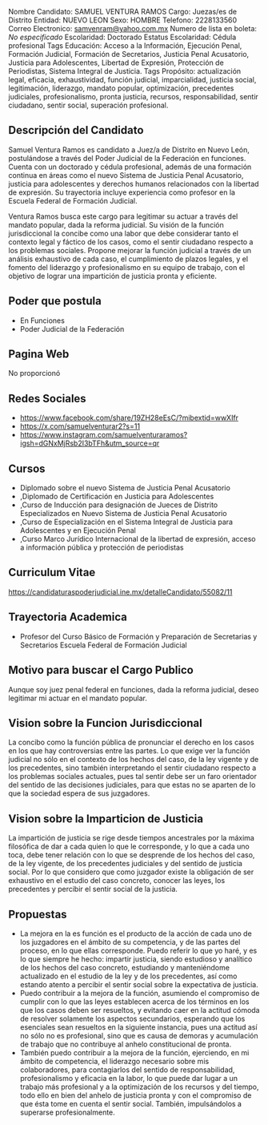 Nombre Candidato: SAMUEL VENTURA RAMOS
Cargo: Juezas/es de Distrito
Entidad: NUEVO LEON
Sexo: HOMBRE
Telefono: 2228133560
Correo Electronico: samvenram@yahoo.com.mx
Numero de lista en boleta: *No especificado*
Escolaridad: Doctorado
Estatus Escolaridad: Cédula profesional
Tags Educación: Acceso a la Información, Ejecución Penal, Formación Judicial, Formación de Secretarios, Justicia Penal Acusatorio, Justicia para Adolescentes, Libertad de Expresión, Protección de Periodistas, Sistema Integral de Justicia.
Tags Propósito: actualización legal, eficacia, exhaustividad, función judicial, imparcialidad, justicia social, legitimación, liderazgo, mandato popular, optimización, precedentes judiciales, profesionalismo, pronta justicia, recursos, responsabilidad, sentir ciudadano, sentir social, superación profesional.


## Descripción del Candidato 

Samuel Ventura Ramos es candidato a Juez/a de Distrito en Nuevo León, postulándose a través del Poder Judicial de la Federación en funciones. Cuenta con un doctorado y cédula profesional, además de una formación continua en áreas como el nuevo Sistema de Justicia Penal Acusatorio, justicia para adolescentes y derechos humanos relacionados con la libertad de expresión. Su trayectoria incluye experiencia como profesor en la Escuela Federal de Formación Judicial.

Ventura Ramos busca este cargo para legitimar su actuar a través del mandato popular, dada la reforma judicial. Su visión de la función jurisdiccional la concibe como una labor que debe considerar tanto el contexto legal y fáctico de los casos, como el sentir ciudadano respecto a los problemas sociales. Propone mejorar la función judicial a través de un análisis exhaustivo de cada caso, el cumplimiento de plazos legales, y el fomento del liderazgo y profesionalismo en su equipo de trabajo, con el objetivo de lograr una impartición de justicia pronta y eficiente.


## Poder que postula

- En Funciones
- Poder Judicial de la Federación


## Pagina Web

No proporcionó


## Redes Sociales

- https://www.facebook.com/share/19ZH28eEsC/?mibextid=wwXIfr
- https://x.com/samuelventurar2?s=11
- https://www.instagram.com/samuelventuraramos?igsh=dGNxMjRsb2I3bTFh&utm_source=qr


## Cursos

- Diplomado sobre el nuevo Sistema de Justicia Penal Acusatorio
- ,Diplomado de Certificación en Justicia para Adolescentes
- ,Curso de Inducción para designación de Jueces de Distrito Especializados en Nuevo Sistema de Justicia Penal Acusatorio
- ,Curso de Especialización en el Sistema Integral de Justicia para Adolescentes y en Ejecución Penal
- ,Curso Marco Jurídico Internacional de la libertad de expresión, acceso a información pública y protección de periodistas


## Curriculum Vitae

https://candidaturaspoderjudicial.ine.mx/detalleCandidato/55082/11


## Trayectoria Academica

- Profesor del Curso Básico de Formación y Preparación de Secretarias y Secretarios Escuela Federal de Formación Judicial


## Motivo para buscar el Cargo Publico

Aunque soy juez penal federal en funciones, dada la reforma judicial, deseo legitimar mi actuar en el mandato popular.


## Vision sobre la Funcion Jurisdiccional

La concibo como la función pública de pronunciar el derecho en los casos en los que hay controversias entre las partes. Lo que exige ver la función judicial no sólo en el contexto de los hechos del caso, de la ley vigente y de los precedentes, sino también interpretando el sentir ciudadano respecto a los problemas sociales actuales, pues tal sentir debe ser un faro orientador del sentido de las decisiones judiciales, para que estas no se aparten de lo que la sociedad espera de sus juzgadores.


## Vision sobre la Imparticion de Justicia

La impartición de justicia se rige desde tiempos ancestrales por la máxima filosófica de dar a cada quien lo que le corresponde, y lo que a cada uno toca, debe tener relación con lo que se desprende de los hechos del caso, de la ley vigente, de los precedentes judiciales y del sentido de justicia social. Por lo que considero que como juzgador existe la obligación de ser exhaustivo en el estudio del caso concreto, conocer las leyes, los precedentes y percibir el sentir social de la justicia.


## Propuestas

- La mejora en la es función es el producto de la acción de cada uno de los juzgadores en el ámbito de su competencia, y de las partes del proceso, en lo que ellas corresponde. Puedo referir lo que yo haré, y es lo que siempre he hecho: impartir justicia, siendo estudioso y analítico de los hechos del caso concreto, estudiando y manteniéndome actualizado en el estudio de la ley y de los precedentes, así como estando atento a percibir el sentir social sobre la expectativa de justicia.
- Puedo contribuir a la mejora de la función, asumiendo el compromiso de cumplir con lo que las leyes establecen acerca de los términos en los que los casos deben ser resueltos, y evitando caer en la actitud cómoda de resolver solamente los aspectos secundarios, esperando que los esenciales sean resueltos en la siguiente instancia, pues una actitud así no sólo no es profesional, sino que es causa de demoras y acumulación de trabajo que no contribuye al anhelo constitucional de pronta.
- También puedo contribuir a la mejora de la función, ejerciendo, en mi ámbito de competencia, el liderazgo necesario sobre mis colaboradores, para contagiarlos del sentido de responsabilidad, profesionalismo y eficacia en la labor, lo que puede dar lugar a un trabajo más profesional y a la optimización de los recursos y del tiempo, todo ello en bien del anhelo de justicia pronta y con el compromiso de que ésta tome en cuenta el sentir social. También, impulsándolos a superarse profesionalmente.

